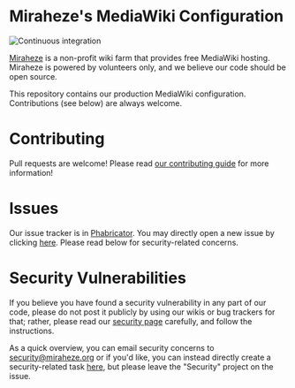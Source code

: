 # Miraheze's MediaWiki Configuration

![Continuous integration](https://github.com/miraheze/mw-config/workflows/Continuous%20integration/badge.svg)

[Miraheze](https://meta.miraheze.org/wiki/Special:MyLanguage/Miraheze) is a non-profit wiki farm that provides free MediaWiki hosting. Miraheze is powered by volunteers only, and we believe our code should be open source.

This repository contains our production MediaWiki configuration. Contributions (see below) are always welcome.

# Contributing

Pull requests are welcome! Please read [our contributing guide](.github/CONTRIBUTING.md) for more information!

# Issues

Our issue tracker is in [Phabricator](https://phabricator.miraheze.org/maniphest/). You may directly open a new issue by clicking [here](https://phabricator.miraheze.org/maniphest/task/edit/form/1/). Please read below for security-related concerns.

# Security Vulnerabilities

If you believe you have found a security vulnerability in any part of our code, please do not post it publicly by using our wikis or bug trackers for that; rather, please read our [security page](https://meta.miraheze.org/wiki/Special:MyLanguage/Security) carefully, and follow the instructions.

As a quick overview, you can email security concerns to security@miraheze.org or if you'd like, you can instead directly create a security-related task [here](https://phabricator.miraheze.org/maniphest/task/edit/form/2/), but please leave the "Security" project on the issue.
